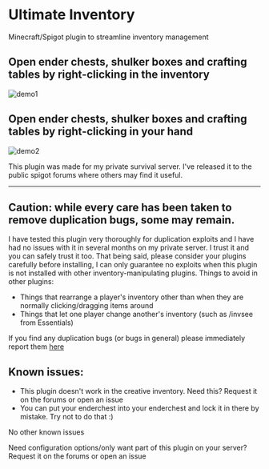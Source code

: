 # Ultimate Inventory
 Minecraft/Spigot plugin to streamline inventory management

## Open ender chests, shulker boxes and crafting tables by right-clicking **in the inventory**
![demo1](https://user-images.githubusercontent.com/21290233/232254337-f1f93c3f-a896-418f-9473-ad58645b00f3.gif)

## Open ender chests, shulker boxes and crafting tables by right-clicking **in your hand**
![demo2](https://user-images.githubusercontent.com/21290233/232255429-a0437498-1c26-4fcd-8393-4da04e667f01.gif)


This plugin was made for my private survival server. I've released it to the public spigot forums where others may find it useful.

----

## **Caution: while every care has been taken to remove duplication bugs, some may remain.**

I have tested this plugin very thoroughly for duplication exploits and I have had no issues with it in several months on my private server. I trust it and you can safely trust it too.
That being said, please consider your plugins carefully before installing, I can only guarantee no exploits when this plugin is not installed with other inventory-manipulating plugins.
Things to avoid in other plugins:
- Things that rearrange a player's inventory other than when they are normally clicking/dragging items around
- Things that let one player change another's inventory (such as /invsee from Essentials)

If you find any duplication bugs (or bugs in general) please immediately report them [here](https://github.com/percyqaz/Shulkerbox/issues)

## Known issues:
- This plugin doesn't work in the creative inventory. Need this? Request it on the forums or open an issue
- You can put your enderchest into your enderchest and lock it in there by mistake. Try not to do that :)

No other known issues

Need configuration options/only want part of this plugin on your server? Request it on the forums or open an issue
